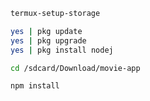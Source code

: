 ```sh
termux-setup-storage
```
```sh
yes | pkg update
yes | pkg upgrade
yes | pkg install nodej
```
```sh
cd /sdcard/Download/movie-app
```
```sh
npm install
```
